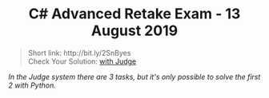 <h1 align="center">C# Advanced Retake Exam - 13 August 2019</h1>

<blockquote>
    Short link: http://bit.ly/2SnByes
    <br>
    Check Your Solution: <a href="https://judge.softuni.bg/Contests/Practice/Index/1782#0">with Judge</a>
</blockquote>

<p><i>In the Judge system there are 3 tasks, but it's only possible to solve the first 2 with Python.</i></p>

